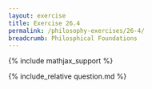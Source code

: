 ```yaml
---
layout: exercise
title: Exercise 26.4
permalink: /philosophy-exercises/26-4/
breadcrumb: Philosphical Foundations
---
```


{% include mathjax_support %}

<div><i class="arrow-up loader" data-chapter="philosophy-exercises" data-exercise="ex_4" data-rating="0"></i></div>
{% include_relative question.md %}
